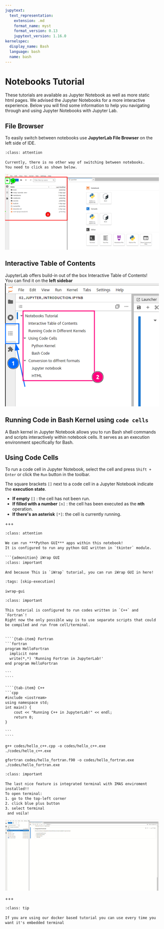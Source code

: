 ```yaml
---
jupytext:
  text_representation:
    extension: .md
    format_name: myst
    format_version: 0.13
    jupytext_version: 1.16.0
kernelspec:
  display_name: Bash
  language: bash
  name: bash
---
```


# Notebooks Tutorial

These tutorials are available as Jupyter Notebook as well as more static html pages. We advised the Jupyter Notebooks 
for a more interactive experience. Below you will find some information to help you navigating through and using Jupyter Notebooks
with Jupyter Lab.


## File Browser

To easily switch between notebooks use **JupyterLab File Browser** on the left side of IDE.

```{admonition} Important
:class: attention

Currently, there is no other way of switching between notebooks.   
You need to click as shown below.  
```
![file-browser.png](../../sources/images/file-browser.png)



## Interactive Table of Contents

JupyterLab offers build-in out of the box Interactive Table of Contents!  
You can find it on the **left sidebar**   
![toc.png](../../sources/images/toc.png)


## Running Code in Bash Kernel using `code cells`

A Bash kernel in Jupyter Notebook allows you to run Bash shell commands and scripts interactively within notebook cells. It serves as an execution environment specifically for Bash.   

## Using Code Cells
To run a code cell in Jupyter Notebook, select the cell and press `Shift + Enter` or click the `Run` button in the toolbar.

The square brackets `[]` next to a code cell in a Jupyter Notebook indicate the **execution state**.
- **If empty** `[]` : the cell has not been run.
- **If filled with a number** `[n]` : the cell has been executed as the **nth** operation.
- **If there's an asterisk** `[*]`: the cell is currently running.

+++

```{admonition} The greatest feature of this tutorial
:class: attention

We can run ***Python GUI*** apps within this notebook!  
It is configured to run any python GUI written in `tkinter` module.  

```{admonition} iWrap GUI
:class: important

And because This is `iWrap` tutorial, you can run iWrap GUI in here! 
```

```{code-cell}
:tags: [skip-execution]

iwrap-gui
```

```{admonition} C++  Fortran  Code
:class: important

This tutorial is configured to run codes written in `C++` and `Fortran`!  
Right now the only possible way is to use separate scripts that could be compiled and run from cell/terminal.
```

`````{tab-set}

````{tab-item} Fortran
```fortran
program HelloFortran
  implicit none
  write(*,*) 'Running Fortran in JupyterLab!'
end program HelloFortran

```
````

````{tab-item} C++
```cpp
#include <iostream>
using namespace std;
int main() {
    cout << "Running C++ in JupyterLab!" << endl;
    return 0;
}

```
````

`````

```{code-cell}
g++ codes/hello_c++.cpp -o codes/hello_c++.exe
./codes/hello_c++.exe
```

```{code-cell}
gfortran codes/hello_fortran.f90 -o codes/hello_fortran.exe
./codes/hello_fortran.exe
```

```{admonition} Integrated Terminal
:class: important

The last nice feature is integrated terminal with IMAS enviroment installed!!
To open terminal:
1. go to the top-left corner
2. click blue plus button
3. select terminal  
 and voila!

```
![](../../sources/images/terminal.gif)

+++

```{admonition} TIP! You can use embedded terminal in JupyterLab
:class: tip

If you are using our docker based tutorial you can use every time you want it's embedded terminal
```

